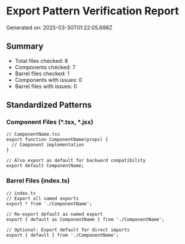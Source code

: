 # Export Pattern Verification Report

Generated on: 2025-03-30T01:22:05.698Z

## Summary

- Total files checked: 8
- Components checked: 7
- Barrel files checked: 1
- Components with issues: 0
- Barrel files with issues: 0

## Standardized Patterns

### Component Files (*.tsx, *.jsx)

```tsx
// ComponentName.tsx
export function ComponentName(props) {
  // Component implementation
}

// Also export as default for backward compatibility
export default ComponentName;
```

### Barrel Files (index.ts)

```tsx
// index.ts
// Export all named exports
export * from './ComponentName';

// Re-export default as named export
export { default as ComponentName } from './ComponentName';

// Optional: Export default for direct imports
export { default } from './ComponentName';
```

